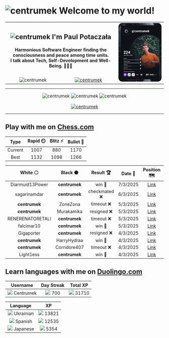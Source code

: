 <h1>
  <img
    src="https://emojis.slackmojis.com/emojis/images/1531849430/4246/blob-sunglasses.gif"
    width="30"
    alt="centrumek"
  />
  Welcome to my world!
</h1>

<table>
  <tbody>
    <tr>
      <td align="center" width="70%" colspan="2">
        <h2>
          <img
            src="https://raw.githubusercontent.com/MartinHeinz/MartinHeinz/master/wave.gif"
            width="30px"
            alt="centrumek"
          />
          I'm Paul Potaczała
        </h2>
        <h4>
          Harmonious Software Engineer finding the consciousness and peace among time units.
          <br/>
          I talk about Tech, Self-Development and Well-Being. 🌿🧘🚀
        </h4>
      </td>
      <td width="30%" rowspan="2">
        <a href="https://app.daily.dev/centrumek">
          <img
            src="./devcard.svg"
            alt="centrumek"
          />
        </a>
      </td>
    </tr>
    <tr align="center">
      <td>
        <img
          src="https://komarev.com/ghpvc/?username=centrumek&label=visitors&color=0e75b6&style=flat"
          alt="centrumek"
        >
      </td>
      <td>
        <a href="https://stackoverflow.com/users/14496012/centrumek">
          <img
            src="https://stackoverflow.com/users/flair/14496012.png?theme=dark"
            alt="centrumek"
          >
        </a>
      </td>
    </tr>
  </tbody>
</table>

---
<div align="center">
  <img 
    src="https://github-readme-stats.vercel.app/api?username=centrumek&show_icons=true&count_private=true&theme=dark&hide_border=true&hide=issues,contribs&bg_color=00000000"
    alt="centrumek"
  />
  <img
    src="https://github-readme-stats.vercel.app/api/top-langs/?username=centrumek&layout=compact&hide_border=true&theme=dark&bg_color=00000000&langs_count=6&exclude_repo=air-statistic-app"
    alt="centrumek"
  />
  <img 
    src="https://github-readme-streak-stats.herokuapp.com?user=centrumek&theme=dark&hide_border=true&background=FFFFFF00"
    alt="centrumek"
  />
  <br/>
  <br/>
  <a href="https://www.buymeacoffee.com/centrumek">
    <img
      src="https://cdn.buymeacoffee.com/buttons/v2/default-orange.png"
      height="50"
      width="210"
      alt="centrumek"
    />
  </a>
</div>

---

## Play with me on [Chess.com](https://www.chess.com/member/centrumek)

<div align="center">
<!--START_SECTION:chessStats-->
<!-- Automatically generated with https://github.com/Balastrong/chess-stats-action -->

| Type | Rapid ⏲️ | Blitz ⚡ | Bullet 🔫 |
|:---:|:---:|:---:|:---:|
| Current | 1007 | 880 | 1170 |
| Best | 1132 | 1098 | 1266 |

| White ⚪ | Black ⚫ | Result 🏆 | Date 📅 | Position 🗺️ | Type 🕕 |
|:---:|:---:|:---:|:---:|:---:|:---:|
| Diarmuid13Power | **centrumek** | win 🥇 | 7/3/2025 | <a href="http://www.ee.unb.ca/cgi-bin/tervo/fen.pl?select=8/8/b1p1kp1p/4b1p1/4P3/2P2N1P/1P3PP1/3r2K1 w - -">Link</a> | Bullet |
| sagarinamdar | **centrumek** | checkmated ❌ | 6/3/2025 | <a href="http://www.ee.unb.ca/cgi-bin/tervo/fen.pl?select=2R3k1/5ppp/p3p3/1p2P3/1P1N4/Pn1BP1P1/4KPb1/8 b - -">Link</a> | Bullet |
| **centrumek** | ZoneZona | timeout ❌ | 5/3/2025 | <a href="http://www.ee.unb.ca/cgi-bin/tervo/fen.pl?select=6k1/p6p/6n1/1p6/4n3/1P6/P1r4P/7K w - -">Link</a> | Bullet |
| **centrumek** | Murakamika | resigned ❌ | 5/3/2025 | <a href="http://www.ee.unb.ca/cgi-bin/tervo/fen.pl?select=rnb1k2r/5q2/1pp3p1/2Np2P1/3PpP1p/4P3/P1PQ3P/4K2R w Kkq -">Link</a> | Bullet |
| RENERENATORETALI | **centrumek** | timeout ❌ | 5/3/2025 | <a href="http://www.ee.unb.ca/cgi-bin/tervo/fen.pl?select=5bq1/r7/b1P2P1p/p2kRp2/B1pP1p2/2P5/3N1PPP/1R4K1 b - -">Link</a> | Bullet |
| falcimar10 | **centrumek** | win 🥇 | 5/3/2025 | <a href="http://www.ee.unb.ca/cgi-bin/tervo/fen.pl?select=8/8/3b4/3k2pQ/P7/6PP/5PK1/4r3 w - -">Link</a> | Bullet |
| Gigaporter | **centrumek** | resigned ❌ | 4/3/2025 | <a href="http://www.ee.unb.ca/cgi-bin/tervo/fen.pl?select=8/5k2/1p1K4/8/8/1P5Q/P7/8 b - -">Link</a> | Bullet |
| **centrumek** | HarryHydraa | win 🥇 | 4/3/2025 | <a href="http://www.ee.unb.ca/cgi-bin/tervo/fen.pl?select=r7/p3qpQk/3p3P/2pP4/1pP5/1PbbrP2/8/1R1K3R b - -">Link</a> | Bullet |
| **centrumek** | Corridore407 | timeout ❌ | 4/3/2025 | <a href="http://www.ee.unb.ca/cgi-bin/tervo/fen.pl?select=8/k7/8/8/1p6/8/1KP5/8 w - -">Link</a> | Bullet |
| Light1ess | **centrumek** | win 🥇 | 4/3/2025 | <a href="http://www.ee.unb.ca/cgi-bin/tervo/fen.pl?select=6k1/7p/6p1/3p1b2/P7/3P1P2/r3n1PP/1r1K4 w - -">Link</a> | Bullet |

<!--END_SECTION:chessStats-->
</div>

## Learn languages with me on [Duolingo.com](https://www.duolingo.com/profile/Centrumek)

<div align="center">
<!--START_SECTION:duolingoStats-->
<!-- Automatically generated with https://github.com/centrumek/duolingo-readme-stats-->

| Username | Day Streak | Total XP |
|:---:|:---:|:---:|
| <img src="https://raw.githubusercontent.com/centrumek/duolingo-readme-stats/main/assets/duolingo.png" height="12"> Centrumek | <img src="https://raw.githubusercontent.com/centrumek/duolingo-readme-stats/main/assets/streakinactive.svg" height="12"> 700 | <img src="https://raw.githubusercontent.com/centrumek/duolingo-readme-stats/main/assets/xp.svg" height="12"> 31710 | <img src="https://raw.githubusercontent.com/centrumek/duolingo-readme-stats/main/assets/xp.svg" height="12"> 0 |

| Language | XP |
|:---:|:---:|
| <img src="https://raw.githubusercontent.com/centrumek/duolingo-readme-stats/main/assets/langs/ukrainian.svg" height="12"> Ukrainian | <img src="https://raw.githubusercontent.com/centrumek/duolingo-readme-stats/main/assets/xp.svg" height="12"> 13821 |
| <img src="https://raw.githubusercontent.com/centrumek/duolingo-readme-stats/main/assets/langs/spanish.svg" height="12"> Spanish | <img src="https://raw.githubusercontent.com/centrumek/duolingo-readme-stats/main/assets/xp.svg" height="12"> 12535 |
| <img src="https://raw.githubusercontent.com/centrumek/duolingo-readme-stats/main/assets/langs/japanese.svg" height="12"> Japanese | <img src="https://raw.githubusercontent.com/centrumek/duolingo-readme-stats/main/assets/xp.svg" height="12"> 5354 |

<!--END_SECTION:duolingoStats-->
</div>
<!--
**centrumek/centrumek** is a ✨ _special_ ✨ repository because its `README.md` (this file) appears on your GitHub profile.

Here are some ideas to get you started:

- 🔭 I’m currently working on ...
- 🌱 I’m currently learning ...
- 👯 I’m looking to collaborate on ...
- 🤔 I’m looking for help with ...
- 💬 Ask me about ...
- 📫 How to reach me: ...
- 😄 Pronouns: ...
- ⚡ Fun fact: ...
-->
